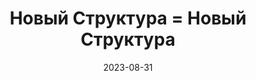 ---
date: 2023-08-31
guid: 8ec4f3a7-06f0-48a1-9253-85e1a3341074
title: Новый Структура = Новый Структура
question: |
    ```bsl
    Сообщить(Новый Структура = Новый Структура)
    ```
options:
    - Да
    - Нет
correct: 1
explanation: |
    Две новые структуры - это два разных объекта
tags:
    - perems
source: https://t.me/JuniorOneS/564?comment=2038
---